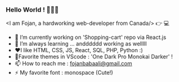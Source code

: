 ### Hello World ! 👋😄👋

 <I am Fojan, a hardworking web-developer from Canada/> :point_right: 💻

- 🔭 I’m currently working on 'Shopping-cart' repo via React.js
- 🌱 I’m always learning ... andddddd working as welllll
- :heart:I like HTML, CSS, JS, React, SQL, PHP, Python :)
- :candy:Favorite themes in VScode : 'One Dark Pro Monokai Darker' !
- 📫 How to reach me : fojanbabaali@gmail.com
- ⚡ My favorite font : monospace (Cute!)

